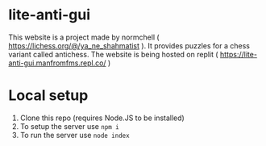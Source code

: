 # lite-anti-gui

This website is a project made by normchell ( https://lichess.org/@/ya_ne_shahmatist ). It provides puzzles for a chess variant called antichess. The website is being hosted on replit ( https://lite-anti-gui.manfromfms.repl.co/ )

# Local setup
1. Clone this repo (requires Node.JS to be installed)
2. To setup the server use `npm i`
3. To run the server use `node index`
